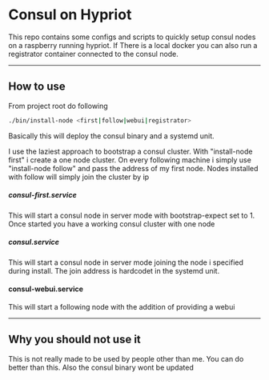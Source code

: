 # Consul on Hypriot

This repo contains some configs and scripts to quickly setup consul nodes on a raspberry running hypriot.
If There is a local docker you can also run a registrator container connected to the consul node.

---
## How to use

From project root do following

```bash
./bin/install-node <first|follow|webui|registrator>
```
Basically this will deploy the consul binary and a systemd unit.


I use the laziest approach to bootstrap a consul cluster. With "install-node first" i create a one node cluster.
On every following machine i simply use "install-node follow" and pass the address of my first node.
Nodes installed with follow will simply join the cluster by ip


##### consul-first.service
This will start a consul node in server mode with bootstrap-expect set to 1.
Once started you have a working consul cluster with one node

##### consul.service
This will start a consul node in server mode joining the node i specified during install. The join address is hardcodet in the systemd unit.

#### consul-webui.service
This will start a following node with the addition of providing a webui

---

## Why you should not use it
This is not really made to be used by people other than me. You can do better than this.
Also the consul binary wont be updated
